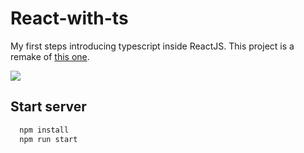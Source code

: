 # React-with-ts

My first steps introducing typescript inside ReactJS. This project is a remake of <a href="https://github.com/rocketseat-education/lista_presenca/tree/typescript">this one</a>.

<img src="https://i.ibb.co/NZ6Hc23/img.png" />

## Start server

```bash
  npm install
  npm run start
```
